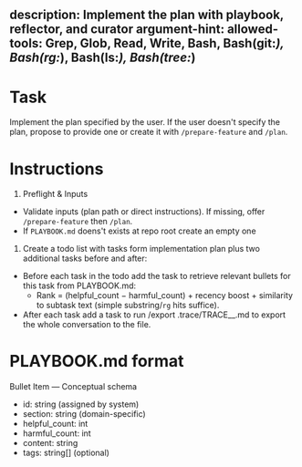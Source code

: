 description: Implement the plan with playbook, reflector, and curator
argument-hint: <folder-or-file-with-plan>
allowed-tools: Grep, Glob, Read, Write, Bash, Bash(git:*), Bash(rg:*), Bash(ls:*), Bash(tree:*)
---

# Task
Implement the plan specified by the user.
If the user doesn't specify the plan, propose to provide one or create it with `/prepare-feature` and `/plan`.

# Instructions 

1) Preflight & Inputs
- Validate inputs (plan path or direct instructions). If missing, offer `/prepare-feature` then `/plan`.
- If `PLAYBOOK.md` doens't exists at repo root create an empty one

1) Create a todo list with tasks form implementation plan plus two additional tasks before and after:
  - Before each task in the todo add the task to retrieve relevant bullets for this task from PLAYBOOK.md:
    - Rank = (helpful_count − harmful_count) + recency boost + similarity to subtask text (simple substring/`rg` hits suffice).
  - After each task add a task to run /export .trace/TRACE_<task>_<timestamp>.md to export the whole conversation to the file.

# PLAYBOOK.md format
Bullet Item — Conceptual schema
  - id: string (assigned by system)
  - section: string (domain-specific)
  - helpful_count: int
  - harmful_count: int
  - content: string
  - tags: string[] (optional)